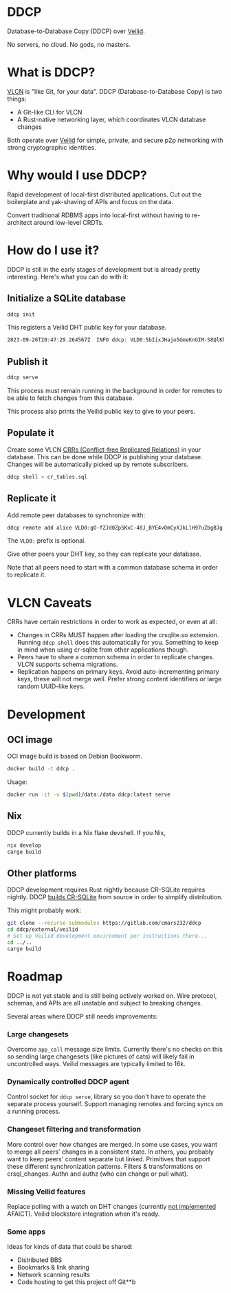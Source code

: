 # DDCP

Database-to-Database Copy (DDCP) over [Veilid](https://veilid.com).

No servers, no cloud. No gods, no masters.

# What is DDCP?

[VLCN](https://vlcn.io/) is "like Git, for your data". DDCP (Database-to-Database Copy) is two things:

- A Git-like CLI for VLCN
- A Rust-native networking layer, which coordinates VLCN database changes

Both operate over [Veilid](https://veilid.com) for simple, private, and secure p2p networking with strong cryptographic identities.

# Why would I use DDCP?

Rapid development of local-first distributed applications. Cut out the boilerplate and yak-shaving of APIs and focus on the data.

Convert traditional RDBMS apps into local-first without having to re-architect around low-level CRDTs.

# How do I use it?

DDCP is still in the early stages of development but is already pretty interesting. Here's what you can do with it:

## Initialize a SQLite database

```bash
ddcp init
```

This registers a Veilid DHT public key for your database.

```bash
2023-09-26T20:47:29.264567Z  INFO ddcp: VLD0:5bIixJHajo5GmeKnGIM-S8QlKbabIukCFWa-ihV8xqk
```

## Publish it

```bash
ddcp serve
```

This process must remain running in the background in order for remotes to be able to fetch changes from this database.

This process also prints the Veilid public key to give to your peers.

## Populate it

Create some VLCN [CRRs (Conflict-free Replicated Relations)](https://vlcn.io/docs/appendix/crr) in your database. This can be done while DDCP is publishing your database. Changes will be automatically picked up by remote subscribers.

```bash
ddcp shell < cr_tables.sql
```

## Replicate it

Add remote peer databases to synchronize with:

```bash
ddcp remote add alice VLD0:gO-fZJd0Zp5KxC-48J_BYE4vOmCyXJkLlH97uZbgBJg
```

The `VLD0:` prefix is optional.

Give other peers your DHT key, so they can replicate your database.

Note that all peers need to start with a common database schema in order to replicate it.

# VLCN Caveats

CRRs have certain restrictions in order to work as expected, or even at all:

- Changes in CRRs MUST happen after loading the crsqlite.so extension. Running `ddcp shell` does this automatically for you. Something to keep in mind when using cr-sqlite from other applications though.
- Peers have to share a common schema in order to replicate changes. VLCN supports schema migrations.
- Replication happens on primary keys. Avoid auto-incrementing primary keys, these will not merge well. Prefer strong content identifiers or large random UUID-like keys.

# Development

## OCI image

OCI image build is based on Debian Bookworm.

```bash
docker build -t ddcp .
```

Usage:

```bash
docker run -it -v $(pwd)/data:/data ddcp:latest serve
```

## Nix

DDCP currently builds in a Nix flake devshell. If you Nix,

```bash
nix develop
cargo build
```

## Other platforms

DDCP development requires Rust nightly because CR-SQLite requires nightly. DDCP [builds CR-SQLite](https://github.com/vlcn-io/cr-sqlite#building) from source in order to simplify distribution.

This might probably work:

```bash
git clone --recurse-submodules https://gitlab.com/cmars232/ddcp 
cd ddcp/external/veilid
# Set up Veilid development environment per instructions there...
cd ../..
cargo build
```

# Roadmap

DDCP is not yet stable and is still being actively worked on. Wire protocol, schemas, and APIs are all unstable and subject to breaking changes.

Several areas where DDCP still needs improvements:

### Large changesets

Overcome `app_call` message size limits. Currently there's no checks on this so sending large changesets (like pictures of cats) will likely fail in uncontrolled ways. Veilid messages are typically limited to 16k.

### Dynamically controlled DDCP agent

Control socket for `ddcp serve`, library so you don't have to operate the separate process yourself. Support managing remotes and forcing syncs on a running process.

### Changeset filtering and transformation

More control over how changes are merged. In some use cases, you want to merge all peers' changes in a consistent state. In others, you probably want to keep peers' content separate but linked. Primitives that support these different synchronization patterns. Filters & transformations on crsql_changes. Authn and authz (who can change or pull what).

### Missing Veilid features

Replace polling with a watch on DHT changes (currently [not implemented](https://gitlab.com/veilid/veilid/-/blob/bd4b4233bfed5bdca4da3cacda3ad960e28daab5/veilid-core/src/storage_manager/mod.rs#L485) AFAICT).
Veilid blockstore integration when it's ready.

### Some apps

Ideas for kinds of data that could be shared:

- Distributed BBS
- Bookmarks & link sharing
- Network scanning results
- Code hosting to get this project off Git\*\*b
